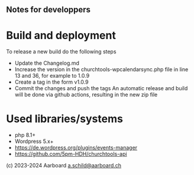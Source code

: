 ## Notes for developpers

# Build and deployment

To release a new build do the following steps

- Update the Changelog.md
- Increase the version in the churchtools-wpcalendarsync.php file
  in line 13 and 36, for example to 1.0.9
- Create a tag in the form v1.0.9
- Commit the changes and push the tags
  An automatic release and build will be done
  via github actions, resulting in the new zip file

# Used libraries/systems
- php 8.1+
- Wordpress 5.x+
- https://de.wordpress.org/plugins/events-manager
- https://github.com/5pm-HDH/churchtools-api

(c) 2023-2024 Aarboard a.schild@aarboard.ch
